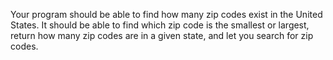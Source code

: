 Your program should be able to find how many zip codes exist in the United States. It should be able to find which zip code is the smallest or largest, return how many zip codes are in a given state, and let you search for zip codes.